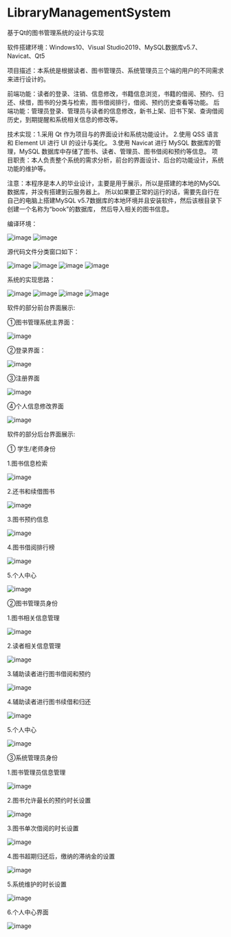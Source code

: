 # LibraryManagementSystem
基于Qt的图书管理系统的设计与实现

软件搭建环境：Windows10、Visual Studio2019、MySQL数据库v5.7、Navicat、Qt5

项目描述：本系统是根据读者、图书管理员、系统管理员三个端的用户的不同需求来进行设计的。

前端功能：读者的登录、注销、信息修改，书籍信息浏览，书籍的借阅、预约、归还、续借，图书的分类与检索，图书借阅排行，借阅、预约历史查看等功能。
后端功能：管理员登录、管理员与读者的信息修改，新书上架、旧书下架、查询借阅历史，到期提醒和系统相关信息的修改等。


技术实现：1.采用 Qt 作为项目与的界面设计和系统功能设计。
         2.使用 QSS 语言和 Element UI 进行 UI 的设计与美化。
         3.使用 Navicat 进行 MySQL 数据库的管理，MySQL 数据库中存储了图书、读者、管理员、图书借阅和预约等信息。
项目职责：本人负责整个系统的需求分析，前台的界面设计、后台的功能设计，系统功能的维护等。

注意：本程序是本人的毕业设计，主要是用于展示，所以是搭建的本地的MySQL数据库，并没有搭建到云服务器上。
所以如果要正常的运行的话，需要先自行在自己的电脑上搭建MySQL v5.7数据库的本地环境并且安装软件，然后该根目录下创建一个名称为“book”的数据库，
然后导入相关的图书信息。

编译环境：

![image](https://github.com/loney123456/LibraryManagementSystem/assets/35869270/9644de56-c40f-4584-99e8-dffc1949051b)
![image](https://github.com/loney123456/LibraryManagementSystem/assets/35869270/5775f1cf-45f5-468a-b63b-368ccd2f38b4)

源代码文件分类窗口如下：

![image](https://github.com/loney123456/LibraryManagementSystem/assets/35869270/674cec00-f6bb-411a-98af-f038c3513a7e)
![image](https://github.com/loney123456/LibraryManagementSystem/assets/35869270/f09db59d-b693-4721-9ad0-4c52dbf04c95)
![image](https://github.com/loney123456/LibraryManagementSystem/assets/35869270/3407dcf1-5262-415a-8dec-0fa506413293)
![image](https://github.com/loney123456/LibraryManagementSystem/assets/35869270/ca988bbb-889c-4384-897f-8405f3c10656)


系统的实现思路：

![image](https://github.com/loney123456/LibraryManagementSystem/assets/35869270/0d04fed8-c7ed-4949-a225-8c093f1914dd)
![image](https://github.com/loney123456/LibraryManagementSystem/assets/35869270/c3dcd6cc-cded-46bc-8c8c-b84078354012)
![image](https://github.com/loney123456/LibraryManagementSystem/assets/35869270/b4583f5c-e213-4984-b392-bc376f2e9679)
![image](https://github.com/loney123456/LibraryManagementSystem/assets/35869270/7c36ae15-4f79-4055-bbf0-b42f50979d4c)


软件的部分前台界面展示:

①图书管理系统主界面：

![image](https://github.com/loney123456/LibraryManagementSystem/assets/35869270/c92c0d9c-48cc-476a-a439-29d3619fe4d7)

②登录界面：

![image](https://github.com/loney123456/LibraryManagementSystem/assets/35869270/3ccf90a7-ef8e-4b07-bc88-0718b63a9bca)

③注册界面

![image](https://github.com/loney123456/LibraryManagementSystem/assets/35869270/75d43b88-41dd-4704-bea6-7bb722030d74)

④个人信息修改界面

![image](https://github.com/loney123456/LibraryManagementSystem/assets/35869270/3bf3cca2-56c5-40f0-9912-366e30da1ced)

软件的部分后台界面展示:

① 学生/老师身份

1.图书信息检索

![image](https://github.com/loney123456/LibraryManagementSystem/assets/35869270/3b527255-4c75-4d2e-b224-cfe7b42b95f6)

2.还书和续借图书

![image](https://github.com/loney123456/LibraryManagementSystem/assets/35869270/440e5c73-b7d6-4f3e-a1b1-e4a37a85dce0)

3.图书预约信息

![image](https://github.com/loney123456/LibraryManagementSystem/assets/35869270/9617c681-87df-4fc6-ae85-250e7717e14f)

4.图书借阅排行榜

![image](https://github.com/loney123456/LibraryManagementSystem/assets/35869270/61c5af8c-344d-42c6-8c0c-4ac145339d9d)

5.个人中心

![image](https://github.com/loney123456/LibraryManagementSystem/assets/35869270/ffa137ec-8e68-407c-9ea1-37cb97fd466c)

②图书管理员身份

1.图书相关信息管理

![image](https://github.com/loney123456/LibraryManagementSystem/assets/35869270/e68d0e5c-2d5e-46ca-becb-b7734b692149)

2.读者相关信息管理

![image](https://github.com/loney123456/LibraryManagementSystem/assets/35869270/b7c01bdd-872f-42be-917f-44bd2a9dacc5)

3.辅助读者进行图书借阅和预约

![image](https://github.com/loney123456/LibraryManagementSystem/assets/35869270/c08523be-1e72-4801-a384-491929eeffb9)

4.辅助读者进行图书续借和归还

![image](https://github.com/loney123456/LibraryManagementSystem/assets/35869270/79398616-8fad-40c7-890b-3ac435be284f)

5.个人中心

![image](https://github.com/loney123456/LibraryManagementSystem/assets/35869270/22ce5363-5666-4617-8214-1349281e6688)

③系统管理员身份

1.图书管理员信息管理

![image](https://github.com/loney123456/LibraryManagementSystem/assets/35869270/eb07a31e-4d50-4322-811f-89b96bcd1ac9)

2.图书允许最长的预约时长设置

![image](https://github.com/loney123456/LibraryManagementSystem/assets/35869270/deb9bb31-fbac-4020-b7bc-bddd49100542)

3.图书单次借阅的时长设置

![image](https://github.com/loney123456/LibraryManagementSystem/assets/35869270/dbe5ad30-f1f6-474a-a280-0d1f885da5bc)

4.图书超期归还后，缴纳的滞纳金的设置

![image](https://github.com/loney123456/LibraryManagementSystem/assets/35869270/bbd3866d-454a-4abc-a41c-00c4e909673c)

5.系统维护的时长设置

![image](https://github.com/loney123456/LibraryManagementSystem/assets/35869270/8d6e1e58-3513-40bf-892a-b97b209b11e3)

6.个人中心界面

![image](https://github.com/loney123456/LibraryManagementSystem/assets/35869270/21704505-fc25-404a-a58e-85ab758f6d2e)


